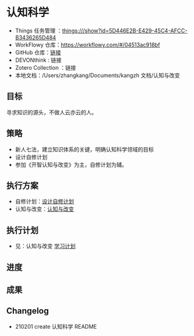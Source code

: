# 认知科学

- Things 任务管理 ：<things:///show?id=5D446E2B-E429-45C4-AFCC-B3436265D484>
- WorkFlowy 仓库：<https://workflowy.com/#/04513ac918bf>
- GitHub 仓库：[链接](https://github.com/kang-zh/-)
- DEVONthink : 链接
- Zotero Collection ：链接
- 本地文档：/Users/zhangkang/Documents/kangzh 文档/认知与改变

## 目标

寻求知识的源头，不做人云亦云的人。

## 策略

- 新人七法，建立知识体系的关键，明确认知科学领域的目标
- 设计自修计划
- 参加《开智认知与改变》为主，自修计划为辅。

## 执行方案

- 自修计划：[设计自修计划](CONTENT/210201-自修计划设计.md)
- 认知与改变：[认知与改变](210103-认知与改变.md)

## 执行计划

- 见：认知与改变 [学习计划](210103-认知与改变.md)

## 进度

## 成果

## Changelog

- 210201 create 认知科学 README
